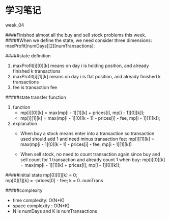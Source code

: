 # 学习笔记

week_04

####Finished almost all the buy and sell stock problems this week.
#####When we define the state, we need consider three dimensions: maxProfit[numDays][2][numTransactions]:

#####state definition  
1. maxProfit[i][0][k] means on day i is holding position, and already finished k transactions
2. maxProfit[i][1][k] means on day i is flat position, and already finished k transactions
3. fee is transaction fee

#####state transfer function
1. function
    - mp[i][0][k] = max(mp[i - 1][1][k] + prices[i], mp[i - 1][0][k]);
    - mp[i][1][k] = max(mp[i - 1][0][k - 1] - prices[i] - fee, mp[i - 1][1][k]);
2. explanation
    - When buy a stock means enter into a transaction so transaction used should add 1 and need minus transaction fee: 
      mp[i][1][k] = max(mp[i - 1][0][k - 1] - prices[i] - fee, mp[i - 1][1][k])

    - When sell stock, no need to count transaction again since buy and sell count for 1 transaction and already count 1 when buy:
      mp[i][0][k] = max(mp[i - 1][1][k] + prices[i], mp[i - 1][0][k]);

#####initial state 
mp[0][0][k] = 0; <br/>
mp[0][1][k] = -prices[0] - fee;
k = 0..numTrans
 
#####complexity
   - time complexity: O(N*K) 
   - space complexity : O(N*K) 
   - N is numDays and K is numTransactions 